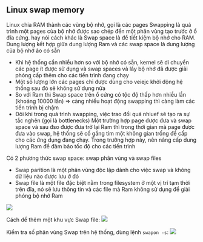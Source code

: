 ## Linux swap memory
Linux chia RAM thành các vùng bộ nhớ, gọi là các pages
Swapping là quá trình một pages của bộ nhớ được sao chép đến một phân vùng tạo trước ở ổ đĩa cứng.
hay nói cách khác là Swap space là để tiết kiệm bộ nhớ cho RAM. Dung lượng kết hợp giữa dung lượng
Ram và các swap space là dung lượng của bộ nhớ ảo có sẵn
- Khi hệ thống cần nhiều hơn so với bộ nhớ có sẵn, kernel sẽ di chuyển các page ít được sử dụng và 
swap spaces và lấy bộ nhớ đã được giải phóng cấp thêm cho các tiến trình đang chạy
- Một số lượng lớn các pages chỉ được dùng cho veiejc khởi động hệ thống sau đó sẽ không sử dụng nữa
- So với Ram thì Swap space trên ổ cứng có tộc độ thấp hơn nhiều lần (khoảng 10000 lần) => càng nhiều
hoạt động swapping thì càng làm các tiến trình bị chậm
- Đôi khi trong quá trình swapping, việc trao đổi quá nhiuef sẽ tạo ra sự tắc nghẽn (gọi là bottlenecks)
Một trường hợp page được đưa và swap space và sau đso được đưa trở lại Ram thì trong thời gian mà page được
đưa vào swap, hệ thống sẽ cố gắng tìm một không gian trống để cấp cho các ứng dụng đang chạy. Trong trường
hợp này, nên nâng cấp dung lượng Ram để đảm bảo tốc độ cho các tiến trình

Có 2 phương thức swap space: swap phân vùng và swap files
- Swap parition là một phân vùng độc lập dành cho việc swap và không dữ liệu nào được lưu ở đó
- Swap file là một file đặc biệt nằm trong filesystem ở một vị trí tạm thời trên đĩa, nó sẽ lưu thông tin
và các file mà Ram không sử dụng để giải phóng bộ nhớ Ram
<img src="https://i.imgur.com/MJ9wc68.png">

Cách để thêm một khu vực Swap file:
<img src="https://i.imgur.com/llO4UFY.png">

Kiểm tra số phân vùng Swap trên hệ thống, dùng lệnh `swapon -s`:
<img src="https://i.imgur.com/F19NeZG.png">